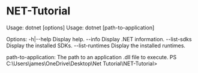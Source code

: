 # NET-Tutorial
 Usage: dotnet [options]
 Usage: dotnet [path-to-application]

 Options:
  -h|--help         Display help.
  --info            Display .NET information.
  --list-sdks       Display the installed SDKs.
  --list-runtimes   Display the installed runtimes.

 path-to-application:
  The path to an application .dll file to execute.
 PS C:\Users\james\OneDrive\Desktop\Net Tutorial\NET-Tutorial> 